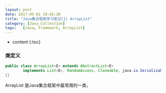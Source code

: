```yaml
---
layout: post
date: 2017-05-01 19:45:30
title: "Java集合框架学习笔记(1) ArrayList"
category: [Java_Collection]
tags:   [Java, Framework, ArrayList]
---
```


* content
{:toc}

### 类定义

```java
public class ArrayList<E> extends AbstractList<E>
        implements List<E>, RandomAccess, Cloneable, java.io.Serializable
{}
```

ArrayList 是Java集合框架中最常用的一类，
